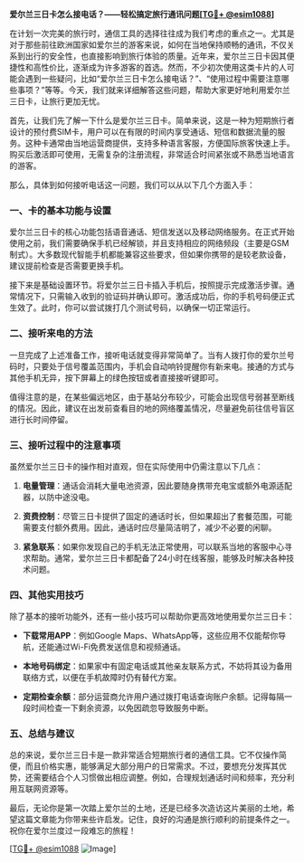 **爱尔兰三日卡怎么接电话？——轻松搞定旅行通讯问题[[TG💪+ @esim1088](https://t.me/s/esim1088)]**

在计划一次完美的旅行时，通信工具的选择往往成为我们考虑的重点之一。尤其是对于那些前往欧洲国家如爱尔兰的游客来说，如何在当地保持顺畅的通讯，不仅关系到出行的安全性，也直接影响到旅行体验的质量。近年来，爱尔兰三日卡因其便捷性和高性价比，逐渐成为许多游客的首选。然而，不少初次使用这类卡片的人可能会遇到一些疑问，比如“爱尔兰三日卡怎么接电话？”、“使用过程中需要注意哪些事项？”等等。今天，我们就来详细解答这些问题，帮助大家更好地利用爱尔兰三日卡，让旅行更加无忧。

首先，让我们先了解一下什么是爱尔兰三日卡。简单来说，这是一种为短期旅行者设计的预付费SIM卡，用户可以在有限的时间内享受通话、短信和数据流量的服务。这种卡通常由当地运营商提供，支持多种语言客服，方便国际旅客快速上手。购买后激活即可使用，无需复杂的注册流程，非常适合时间紧张或不熟悉当地语言的游客。

那么，具体到如何接听电话这一问题，我们可以从以下几个方面入手：

### **一、卡的基本功能与设置**
爱尔兰三日卡的核心功能包括语音通话、短信发送以及移动网络服务。在正式开始使用之前，我们需要确保手机已经解锁，并且支持相应的网络频段（主要是GSM制式）。大多数现代智能手机都能兼容这些要求，但如果你携带的是较老款设备，建议提前检查是否需要更换手机。

接下来是基础设置环节。将爱尔兰三日卡插入手机后，按照提示完成激活步骤。通常情况下，只需输入收到的验证码并确认即可。激活成功后，你的手机号码便正式生效了。此时，你可以尝试拨打几个测试号码，以确保一切正常运行。

### **二、接听来电的方法**
一旦完成了上述准备工作，接听电话就变得非常简单了。当有人拨打你的爱尔兰号码时，只要处于信号覆盖范围内，手机会自动响铃提醒你有新来电。接通的方式与其他手机无异，按下屏幕上的绿色按钮或者直接接听键即可。

值得注意的是，在某些偏远地区，由于基站分布较少，可能会出现信号弱甚至断线的情况。因此，建议在出发前查看目的地的网络覆盖情况，尽量避免前往信号盲区进行长时间停留。

### **三、接听过程中的注意事项**
虽然爱尔兰三日卡的操作相对直观，但在实际使用中仍需注意以下几点：

1. **电量管理**：通话会消耗大量电池资源，因此要随身携带充电宝或额外电源适配器，以防中途没电。
   
2. **资费控制**：尽管三日卡提供了固定的通话时长，但如果超出了套餐范围，可能需要支付额外费用。因此，通话时应尽量简洁明了，减少不必要的闲聊。

3. **紧急联系**：如果你发现自己的手机无法正常使用，可以联系当地的客服中心寻求帮助。通常，爱尔兰三日卡都配备了24小时在线客服，能够及时解决各种技术问题。

### **四、其他实用技巧**
除了基本的接听功能外，还有一些小技巧可以帮助你更高效地使用爱尔兰三日卡：

- **下载常用APP**：例如Google Maps、WhatsApp等，这些应用不仅能帮你导航，还能通过Wi-Fi免费发送信息和视频通话。
  
- **本地号码绑定**：如果家中有固定电话或其他亲友联系方式，不妨将其设为备用联络方式，以便在手机故障时仍有替代方案。

- **定期检查余额**：部分运营商允许用户通过拨打电话查询账户余额。记得每隔一段时间检查一下剩余资源，以免因疏忽导致服务中断。

### **五、总结与建议**
总的来说，爱尔兰三日卡是一款非常适合短期旅行者的通信工具。它不仅操作简便，而且价格实惠，能够满足大部分用户的日常需求。不过，要想充分发挥其优势，还需要结合个人习惯做出相应调整。例如，合理规划通话时间和频率，充分利用互联网资源等。

最后，无论你是第一次踏上爱尔兰的土地，还是已经多次造访这片美丽的土地，希望这篇文章能为你带来些许启发。记住，良好的沟通是旅行顺利的前提条件之一。祝你在爱尔兰度过一段难忘的旅程！

[[TG💪+ @esim1088](https://t.me/s/esim1088) ![Image](https://i.postimg.cc/4NQfJmqS/Snipaste-2025-05-13-00-14-12.png)]